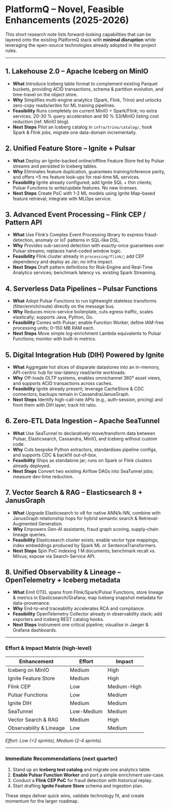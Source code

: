 # PlatformQ – Novel, Feasible Enhancements (2025-2026)

This short research note lists forward-looking capabilities that can be layered onto the existing PlatformQ stack with **minimal disruption** while leveraging the open-source technologies already adopted in the project rules.

---

## 1. Lakehouse 2.0 – Apache Iceberg on MinIO
* **What**   Introduce Iceberg table format to complement existing Parquet buckets, providing ACID transactions, schema & partition evolution, and time-travel on the object store.
* **Why**    Simplifies multi-engine analytics (Spark, Flink, Trino) and unlocks zero-copy reads/writes for ML training pipelines.
* **Feasibility**   Runs completely on current MinIO + Spark/Flink; no extra services. 20-30 % query acceleration and 90 % S3/MinIO listing cost reduction (ref. MinIO blog).
* **Next Steps**   Pilot an Iceberg catalog in `infra/trino/catalog/`, hook Spark & Flink jobs, migrate one data-domain incrementally.

## 2. Unified Feature Store – Ignite + Pulsar
* **What**   Deploy an Ignite-backed online/offline Feature Store fed by Pulsar streams and persisted to Iceberg tables.
* **Why**    Eliminates feature duplication, guarantees training/inference parity, and offers <5 ms feature look-ups for real-time ML services.
* **Feasibility**   Ignite already configured; add Ignite SQL + thin clients; Pulsar Functions to write/update features. No new licenses.
* **Next Steps**   Create PoC with 1-2 ML models using Ignite Map-based feature retrieval; integrate with MLOps service.

## 3. Advanced Event Processing – Flink CEP / Pattern API
* **What**   Use Flink’s Complex Event Processing library to express fraud-detection, anomaly or IoT patterns in SQL-like DSL.
* **Why**    Provides sub-second detection with exactly-once guarantees over Pulsar streams; replaces hand-coded window logic.
* **Feasibility**   Flink cluster already in `processing/flink/`; add CEP dependency and deploy as Jar; no infra impact.
* **Next Steps**   Draft pattern definitions for Risk-Engine and Real-Time Analytics services; benchmark latency vs. existing Spark Streaming.

## 4. Serverless Data Pipelines – Pulsar Functions
* **What**   Adopt Pulsar Functions to run lightweight stateless transforms (filter/enrich/route) directly on the message bus.
* **Why**    Reduces micro-service boilerplate, cuts egress traffic, scales elastically; supports Java, Python, Go.
* **Feasibility**   Comes with Pulsar; enable Function Worker, define IAM-free processing units; 0–150 MB RAM each.
* **Next Steps**   Move simple log-enrichment Lambda equivalents to Pulsar Functions; monitor with built-in metrics.

## 5. Digital Integration Hub (DIH) Powered by Ignite
* **What**   Aggregate hot slices of disparate datastores into an in-memory, API-centric hub for low-latency read/write workloads.
* **Why**    Off-loads OLTP systems, enables omnichannel 360° asset views, and supports ACID transactions across caches.
* **Feasibility**   Ignite already present; leverage CacheStore & CDC connectors; backups remain in Cassandra/JanusGraph.
* **Next Steps**   Identify high-call-rate APIs (e.g., auth-session, pricing) and front them with DIH layer; track hit ratio.

## 6. Zero-ETL Data Ingestion – Apache SeaTunnel
* **What**   Use SeaTunnel to declaratively move/transform data between Pulsar, Elasticsearch, Cassandra, MinIO, and Iceberg without custom code.
* **Why**    Cuts bespoke Python extractors, standardises pipeline configs, and supports CDC & backfill out-of-box.
* **Feasibility**   Ships as standalone jar; runs on Spark or Flink clusters already deployed.
* **Next Steps**   Convert two existing Airflow DAGs into SeaTunnel jobs; measure dev-time reduction.

## 7. Vector Search & RAG – Elasticsearch 8 + JanusGraph
* **What**   Upgrade Elasticsearch to v8 for native ANN/k-NN, combine with JanusGraph relationship hops for hybrid semantic search & Retrieval-Augmented Generation.
* **Why**    Empowers Gen-AI assistants, fraud graph scoring, supply-chain lineage queries.
* **Feasibility**   Elasticsearch cluster exists; enable vector type mappings; index embeddings produced by Spark ML or SentenceTransformers.
* **Next Steps**   Spin PoC indexing 1 M documents; benchmark recall vs. Milvus; expose via Search-Service API.

## 8. Unified Observability & Lineage – OpenTelemetry + Iceberg metadata
* **What**   Emit OTEL spans from Flink/Spark/Pulsar Functions, store lineage & metrics in Elasticsearch/Grafana; map Iceberg snapshot metadata for data-provenance.
* **Why**    End-to-end traceability accelerates RCA and compliance.
* **Feasibility**   OpenTelemetry Collector already in observability stack; add exporters and Iceberg REST catalog hooks.
* **Next Steps**   Instrument one critical pipeline; visualise in Jaeger & Grafana dashboards.

---
### Effort & Impact Matrix (high-level)
| Enhancement | Effort | Impact |
|-------------|--------|--------|
| Iceberg on MinIO | Medium | High |
| Ignite Feature Store | Medium | High |
| Flink CEP | Low | Medium-High |
| Pulsar Functions | Low | Medium |
| Ignite DIH | Medium | Medium |
| SeaTunnel | Low-Medium | Medium |
| Vector Search & RAG | Medium | High |
| Observability & Lineage | Low | Medium |

*Effort: Low (<2 sprints), Medium (2-4 sprints).*

---

### Immediate Recommendations (next quarter)
1. Stand up an **Iceberg test catalog** and migrate one analytics table.
2. **Enable Pulsar Function Worker** and port a simple enrichment use-case.
3. Conduct a **Flink CEP PoC** for fraud detection with historical replay.
4. Start drafting **Ignite Feature Store** schema and ingestion plan.

These steps deliver quick wins, validate technology fit, and create momentum for the larger roadmap.